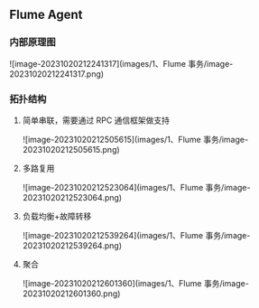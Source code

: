 ## Flume Agent 

### 内部原理图

![image-20231020212241317](images/1、Flume 事务/image-20231020212241317.png)



### 拓扑结构

1. 简单串联，需要通过 RPC 通信框架做支持

   ![image-20231020212505615](images/1、Flume 事务/image-20231020212505615.png)

2. 多路复用

   ![image-20231020212523064](images/1、Flume 事务/image-20231020212523064.png)

3. 负载均衡+故障转移

   ![image-20231020212539264](images/1、Flume 事务/image-20231020212539264.png)

4. 聚合

   ![image-20231020212601360](images/1、Flume 事务/image-20231020212601360.png)